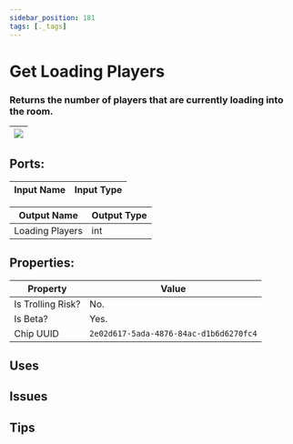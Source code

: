 ```yaml
---
sidebar_position: 181
tags: [._tags]
---
```


# Get Loading Players


### Returns the number of players that are currently loading into the room.

| ![](https://images-ext-2.discordapp.net/external/MPmIaQzlEPmgGWlgi-WxBBXt0Bjv_zWPkg1y1f_sy3s/https/www.recroomcircuits.com/image/circuit/absolute-value?width=206&height=108) |
|-----|

## Ports:

| Input Name | Input Type |
|-----------|-----------|

| Output Name | Output Type |
|-----------|-----------|
| Loading Players | int |

## Properties:

| Property  | Value |
|-------------------|-----------|
| Is Trolling Risk? | No. |
| Is Beta? | Yes. |
| Chip UUID | `2e02d617-5ada-4876-84ac-d1b6d6270fc4` |

## Uses

## Issues

## Tips